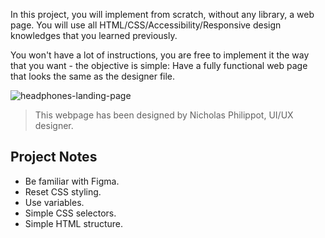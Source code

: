 In this project, you will implement from scratch, without any library, a web page. You will use all HTML/CSS/Accessibility/Responsive design knowledges that you learned previously.

You won't have a lot of instructions, you are free to implement it the way that you want - the objective is simple: Have a fully functional web page that looks the same as the designer file.

![headphones-landing-page](https://github.com/Mahiuha/alx-headphones/assets/35099243/25895089-12ce-4eeb-a4e8-ffe02c7c5490)
> This webpage has been designed by Nicholas Philippot, UI/UX designer.

## Project Notes
* Be familiar with Figma.
* Reset CSS styling.
* Use variables.
* Simple CSS selectors.
* Simple HTML structure.

